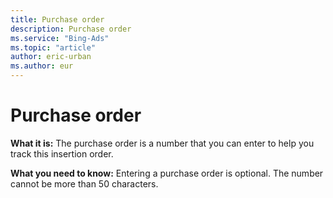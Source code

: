```yaml
---
title: Purchase order
description: Purchase order
ms.service: "Bing-Ads"
ms.topic: "article"
author: eric-urban
ms.author: eur
---
```


# Purchase order

**What it is:** The purchase order is a number that you can enter to help you track this insertion order.

**What you need to know:** Entering a purchase order is optional. The number cannot be more than 50 characters.


